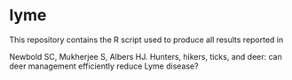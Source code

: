# lyme

This repository contains the R script used to produce all results reported in

Newbold SC, Mukherjee S, Albers HJ. Hunters, hikers, ticks, and deer: can deer management efficiently reduce Lyme disease?
